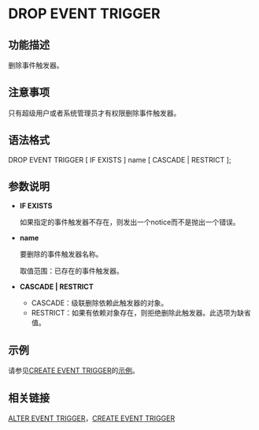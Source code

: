 # DROP EVENT TRIGGER<a name="ZH-CN_TOPIC_0289090035"></a>

## 功能描述<a name="zh-cn_topic_0283137186_zh-cn_topic_0231227156_zh-cn_topic_0059777895_sed6f06f3d4d94bb10c387592f98bacdb"></a>

删除事件触发器。

## 注意事项<a name="zh-cn_topic_0283137186_zh-cn_topic_0237122156_zh-cn_topic_0059777895_s115556a9029e407ca47ff01fea8de0cb"></a>

只有超级用户或者系统管理员才有权限删除事件触发器。

## 语法格式<a name="zh-cn_topic_0283137186_zh-cn_topic_0237121256_zh-cn_topic_0059777895_sf4510c6bdb844b3b3de9831a1fed9107"></a>
DROP EVENT TRIGGER [ IF EXISTS ] name [ CASCADE | RESTRICT ];

## 参数说明<a name="zh-cn_topic_0283731186_zh-cn_topic_0237151226_zh-cn_topic_0059777895_se717dd5fd464489bb3502495c62d3a9e"></a>

-   **IF EXISTS**

    如果指定的事件触发器不存在，则发出一个notice而不是抛出一个错误。

-   **name**

    要删除的事件触发器名称。

    取值范围：已存在的事件触发器。

-   **CASCADE | RESTRICT**
    -   CASCADE：级联删除依赖此触发器的对象。
    -   RESTRICT：如果有依赖对象存在，则拒绝删除此触发器。此选项为缺省值。    

## 示例<a name="zh-cn_topic_0283137186_zh-cn_topic_0237122156_zh-cn_topic_0059777895_s7f55076bb56940b7920a431c0c344669"></a>

请参见[CREATE EVENT TRIGGER](CREATE-EVENT-TRIGGER.md)的[示例](CREATE-EVENT-TRIGGER.md#zh-cn_topic_0283137014_zh-cn_topic_0237122081_zh-cn_topic_0059777895_s7f55076bb56940b7920a431c0c344669)。

## 相关链接<a name="zh-cn_topic_0283137014_zh-cn_topic_0237212081_zh-cn_topic_0059777895_see210f0a4a346d4c8e1c34bd85b3ec05"></a>

[ALTER EVENT TRIGGER](ALTER-EVENT-TRIGGER.md)，[CREATE EVENT TRIGGER](CREATE-EVENT-TRIGGER.md)